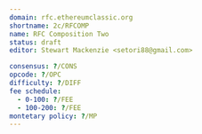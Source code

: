 ```yaml
---
domain: rfc.ethereumclassic.org
shortname: 2c/RFCOMP
name: RFC Composition Two
status: draft
editor: Stewart Mackenzie <setori88@gmail.com>

consensus: ?/CONS
opcode: ?/OPC
difficulty: ?/DIFF
fee schedule:
  - 0-100: ?/FEE
  - 100-200: ?/FEE
montetary policy: ?/MP
---
```

